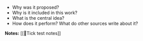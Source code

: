 - Why was it proposed?
- Why is it included in this work?
- What is the central idea?
- How does it perform? What do other sources write about it?

**Notes:**
[[🔢Tick test notes]]